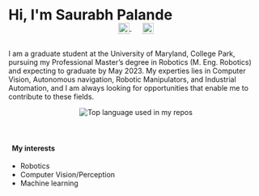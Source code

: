 # Hi, I'm Saurabh Palande

<p align="center" style="margin: -20px 0 30px">
  <a href="https://www.linkedin.com/in/saurabhpalande/" target="_blank" style='margin-right:10px'>
    <img align="center" src="https://cdn.jsdelivr.net/npm/simple-icons@3.0.1/icons/linkedin.svg" alt="linkedin" height="22px" width="22px" />
  </a>
  &nbsp;&nbsp;
  <a href="mailto:saurabhpalande60@gmail.com" target="_blank">
    <img align="center" src="https://cdn.jsdelivr.net/npm/simple-icons@3.0.1/icons/protonmail.svg" alt="email" height="22px" width="22px" />
  </a>
</p>

I am a graduate student at the University of Maryland, College Park, pursuing my Professional Master’s degree in Robotics (M. Eng. Robotics) and expecting to graduate by May 2023.
My experties lies in Computer Vision, Autonomous navigation, Robotic Manipulators, and Industrial Automation, and I am always looking for opportunities that enable me to contribute to these fields.

<div align="center">
  <img width="" src="https://github-readme-stats.vercel.app/api/top-langs/?username=saurabhp369&layout=compact&hide_title=1&card_width=300" alt="Top language used in my repos" />
  <br />
  <br />
  <br />
</div>


#### &nbsp;&nbsp;My interests

* Robotics
* Computer Vision/Perception 
* Machine learning

<br />
